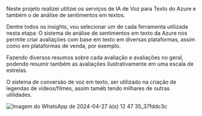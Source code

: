 Neste projeto realizei utilizei os serviços de IA de Voz para Texto do Azure e também o de análise de sentimentos em textos.

Dentre todos os insights, vou selecionar um de cada ferramenta utilizada nesta etapa: O sistema de análise de sentimentos em texto da Azure nos permite criar avaliações com base em texto em diversas plataformas, assim como em plataformas de venda, por exemplo.

Fazendo diversos resumos sobre cada avaliação e avaliações no geral, podendo resumir também as avaliações ilustrativamente em uma escala de estrelas.

O sistema de conversão de voz em texto, ser utilizado na criação de legendas de vídeos/filmes, assim taméb tendo milhares de outras utilidades.

![Imagem do WhatsApp de 2024-04-27 à(s) 12 47 35_37fddc3c](https://github.com/EuRic7/DioAzureAIFundamentalsP2/assets/120383860/ca56bbb1-2ab6-4b36-beb9-3c43ad9e19b5)

